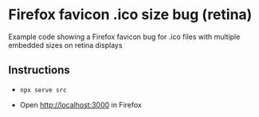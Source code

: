 # Firefox favicon .ico size bug (retina)

Example code showing a Firefox favicon bug for .ico files with multiple embedded sizes on retina displays

## Instructions

- `npx serve src`

- Open <http://localhost:3000> in Firefox
